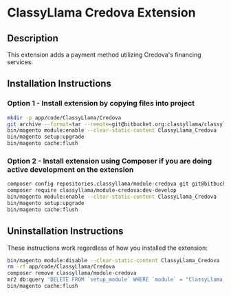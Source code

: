 # ClassyLlama Credova Extension

## Description

This extension adds a payment method utilizing Credova's financing services.

## Installation Instructions

### Option 1 - Install extension by copying files into project

```bash
mkdir -p app/code/ClassyLlama/Credova
git archive --format=tar --remote=git@bitbucket.org:classyllama/classyllama_credova.git master | tar xf - -C app/code/ClassyLlama/Credova/
bin/magento module:enable --clear-static-content ClassyLlama_Credova
bin/magento setup:upgrade
bin/magento cache:flush
```

### Option 2 - Install extension using Composer if you are doing active development on the extension

```bash
composer config repositories.classyllama/module-credova git git@bitbucket.org:classyllama/classyllama_credova.git
composer require classyllama/module-credova:dev-develop
bin/magento module:enable --clear-static-content ClassyLlama_Credova
bin/magento setup:upgrade
bin/magento cache:flush
```

## Uninstallation Instructions

These instructions work regardless of how you installed the extension:

```bash
bin/magento module:disable --clear-static-content ClassyLlama_Credova
rm -rf app/code/ClassyLlama/Credova
composer remove classyllama/module-credova
mr2 db:query 'DELETE FROM `setup_module` WHERE `module` = "ClassyLlama_Credova"'
bin/magento cache:flush
```